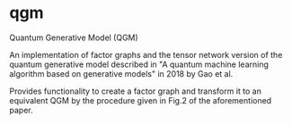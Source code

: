 # qgm
Quantum Generative Model (QGM)

An implementation of factor graphs and the tensor network version of the quantum generative model described in "A quantum machine learning algorithm based on generative models" in 2018 by Gao et al.

Provides functionality to create a factor graph and transform it to an equivalent QGM by the procedure given in Fig.2 of the aforementioned paper.

